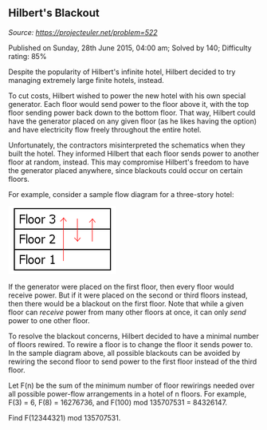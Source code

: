 Hilbert's Blackout
------------------

*Source: https://projecteuler.net/problem=522*

Published on Sunday, 28th June 2015, 04:00 am; Solved by 140; Difficulty
rating: 85%

Despite the popularity of Hilbert's infinite hotel, Hilbert decided to
try managing extremely large finite hotels, instead.

To cut costs, Hilbert wished to power the new hotel with his own special
generator. Each floor would send power to the floor above it, with the
top floor sending power back down to the bottom floor. That way, Hilbert
could have the generator placed on any given floor (as he likes having
the option) and have electricity flow freely throughout the entire
hotel.

Unfortunately, the contractors misinterpreted the schematics when they
built the hotel. They informed Hilbert that each floor sends power to
another floor at random, instead. This may compromise Hilbert's freedom
to have the generator placed anywhere, since blackouts could occur on
certain floors.

For example, consider a sample flow diagram for a three-story hotel:

![p522\_hilberts\_blackout.png](img/p522_hilberts_blackout.png)

If the generator were placed on the first floor, then every floor would
receive power. But if it were placed on the second or third floors
instead, then there would be a blackout on the first floor. Note that
while a given floor can *receive* power from many other floors at once,
it can only *send* power to one other floor.

To resolve the blackout concerns, Hilbert decided to have a minimal
number of floors rewired. To rewire a floor is to change the floor it
sends power to. In the sample diagram above, all possible blackouts can
be avoided by rewiring the second floor to send power to the first floor
instead of the third floor.

Let F(n) be the sum of the minimum number of floor rewirings needed over
all possible power-flow arrangements in a hotel of n floors. For
example, F(3) = 6, F(8) = 16276736, and F(100) mod 135707531 = 84326147.

Find F(12344321) mod 135707531.

